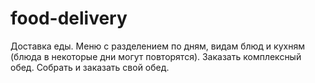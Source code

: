 # food-delivery
Доставка еды. Меню с разделением по дням, видам блюд и кухням (блюда в некоторые дни могут повторятся). Заказать комплексный обед. Собрать и заказать свой обед.  
